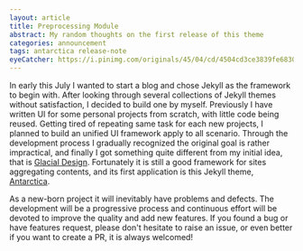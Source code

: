 ```yaml
---
layout: article
title: Preprocessing Module
abstract: My random thoughts on the first release of this theme
categories: announcement
tags: antarctica release-note
eyeCatcher: https://i.pinimg.com/originals/45/04/cd/4504cd3ce3839fe6830022c59c9bc302.jpg
---
```


In early this July I wanted to start a blog and chose Jekyll as the framework to begin with. After looking through several collections of Jekyll themes without satisfaction, I decided to build one by myself. Previously I have written UI for some personal projects from scratch, with little code being reused. Getting tired of repeating same task for each new projects, I planned to build an unified UI framework apply to all scenario. Through the development process I gradually recognized the original goal is rather impractical, and finally I got something quite different from my initial idea, that is [Glacial Design](https://github.com/SdtElectronics/GlacialDesign). Fortunately it is still a good framework for sites aggregating contents, and its first application is this Jekyll theme, [Antarctica](https://github.com/SdtElectronics/jekyll-theme-antarctica).


As a new-born project it will inevitably have problems and defects. The development will be a progressive process and continuous effort will be devoted to improve the quality and add new features. If you found a bug or have features request, please don't hesitate to raise an issue, or even better if you want to create a PR, it is always welcomed!
